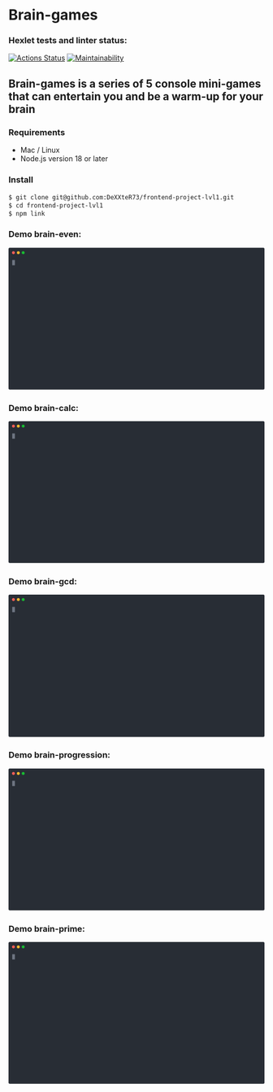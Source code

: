 # Brain-games

### Hexlet tests and linter status:
[![Actions Status](https://github.com/DeXXteR73/frontend-project-lvl1/workflows/hexlet-check/badge.svg)](https://github.com/DeXXteR73/frontend-project-lvl1/actions)
[![Maintainability](https://api.codeclimate.com/v1/badges/fe69c4f397b10062bece/maintainability)](https://codeclimate.com/github/DeXXteR73/frontend-project-lvl1/maintainability)

## Brain-games is a series of 5 console mini-games that can entertain you and be a warm-up for your brain

### Requirements

- Mac / Linux
- Node.js version 18 or later

### Install

```
$ git clone git@github.com:DeXXteR73/frontend-project-lvl1.git
$ cd frontend-project-lvl1
$ npm link
```

### Demo brain-even:

<img src="svg/brain-even.svg" loading="lazy">

### Demo brain-calc:

<img src="svg/brain-calc.svg" loading="lazy">

### Demo brain-gcd:

<img src="svg/brain-gcd.svg" loading="lazy">

### Demo brain-progression:

<img src="svg/brain-progression.svg" loading="lazy">

### Demo brain-prime:

<img src="svg/brain-prime.svg" loading="lazy">